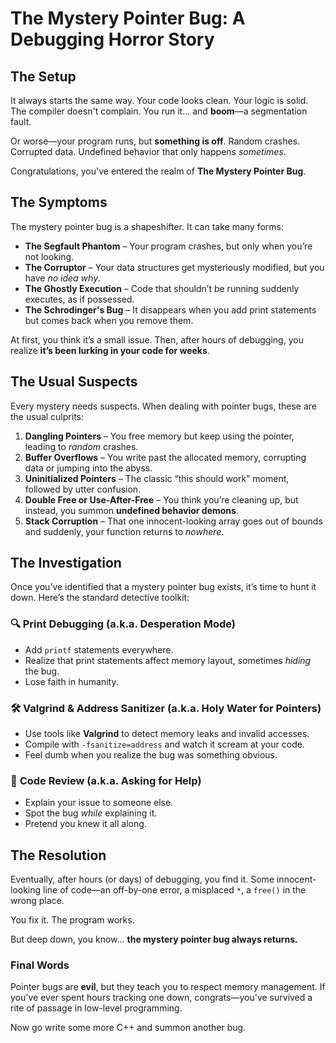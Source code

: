 # The Mystery Pointer Bug: A Debugging Horror Story  

## The Setup  

It always starts the same way. Your code looks clean. Your logic is solid. The compiler doesn't complain. You run it... and **boom**—a segmentation fault.  

Or worse—your program runs, but **something is off**. Random crashes. Corrupted data. Undefined behavior that only happens *sometimes*.  

Congratulations, you've entered the realm of **The Mystery Pointer Bug**.  

## The Symptoms  

The mystery pointer bug is a shapeshifter. It can take many forms:  
- **The Segfault Phantom** – Your program crashes, but only when you’re not looking.  
- **The Corruptor** – Your data structures get mysteriously modified, but you have *no idea why*.  
- **The Ghostly Execution** – Code that shouldn’t be running suddenly executes, as if possessed.  
- **The Schrodinger's Bug** – It disappears when you add print statements but comes back when you remove them.  

At first, you think it’s a small issue. Then, after hours of debugging, you realize **it’s been lurking in your code for weeks**.  

## The Usual Suspects  

Every mystery needs suspects. When dealing with pointer bugs, these are the usual culprits:  

1. **Dangling Pointers** – You free memory but keep using the pointer, leading to *random* crashes.  
2. **Buffer Overflows** – You write past the allocated memory, corrupting data or jumping into the abyss.  
3. **Uninitialized Pointers** – The classic “this should work” moment, followed by utter confusion.  
4. **Double Free or Use-After-Free** – You think you’re cleaning up, but instead, you summon **undefined behavior demons**.  
5. **Stack Corruption** – That one innocent-looking array goes out of bounds and suddenly, your function returns to *nowhere*.  

## The Investigation  

Once you’ve identified that a mystery pointer bug exists, it’s time to hunt it down. Here’s the standard detective toolkit:  

### 🔍 **Print Debugging (a.k.a. Desperation Mode)**  
- Add `printf` statements everywhere.  
- Realize that print statements affect memory layout, sometimes *hiding* the bug.  
- Lose faith in humanity.  

### 🛠 **Valgrind & Address Sanitizer (a.k.a. Holy Water for Pointers)**  
- Use tools like **Valgrind** to detect memory leaks and invalid accesses.  
- Compile with `-fsanitize=address` and watch it scream at your code.  
- Feel dumb when you realize the bug was something obvious.  

### 🧠 **Code Review (a.k.a. Asking for Help)**  
- Explain your issue to someone else.  
- Spot the bug *while* explaining it.  
- Pretend you knew it all along.  

## The Resolution  

Eventually, after hours (or days) of debugging, you find it. Some innocent-looking line of code—an off-by-one error, a misplaced `*`, a `free()` in the wrong place.  

You fix it. The program works.  

But deep down, you know... **the mystery pointer bug always returns.**  

### Final Words  

Pointer bugs are **evil**, but they teach you to respect memory management. If you've ever spent hours tracking one down, congrats—you've survived a rite of passage in low-level programming.  

Now go write some more C++ and summon another bug.  
